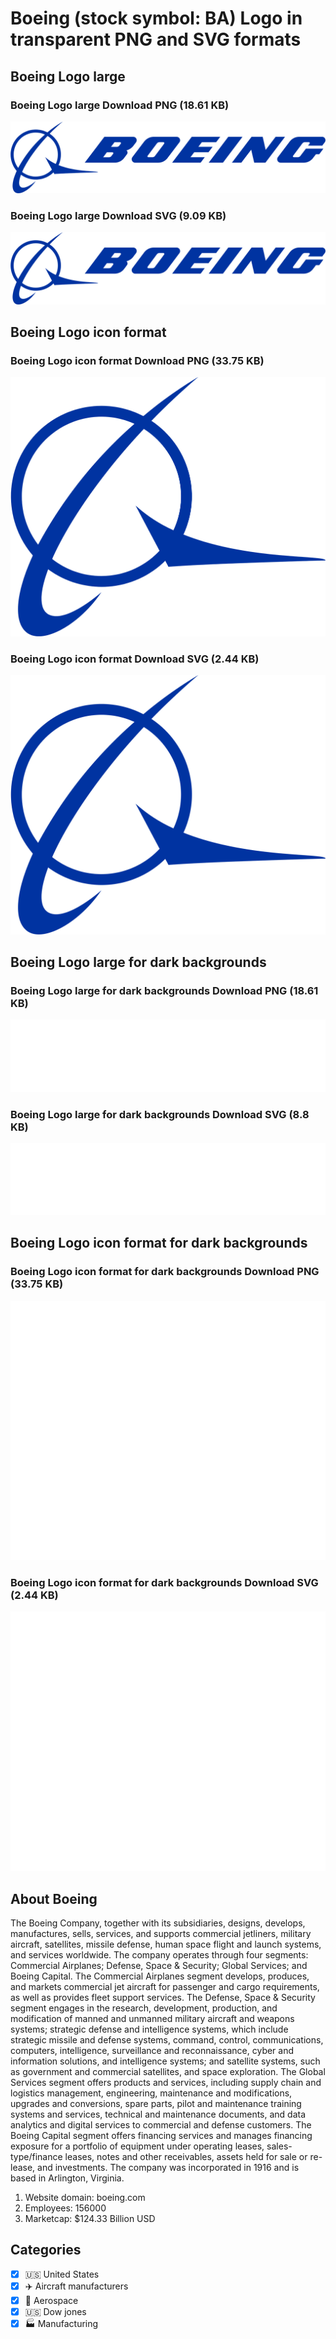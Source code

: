 # Boeing (stock symbol: BA) Logo in transparent PNG and SVG formats

## Boeing Logo large

### Boeing Logo large Download PNG (18.61 KB)

![Boeing Logo large Download PNG (18.61 KB)](/img/orig/BA_BIG-f27bb40d.png)

### Boeing Logo large Download SVG (9.09 KB)

![Boeing Logo large Download SVG (9.09 KB)](/img/orig/BA_BIG-71bed058.svg)

## Boeing Logo icon format

### Boeing Logo icon format Download PNG (33.75 KB)

![Boeing Logo icon format Download PNG (33.75 KB)](/img/orig/BA-fb24e03c.png)

### Boeing Logo icon format Download SVG (2.44 KB)

![Boeing Logo icon format Download SVG (2.44 KB)](/img/orig/BA-f8d964cc.svg)

## Boeing Logo large for dark backgrounds

### Boeing Logo large for dark backgrounds Download PNG (18.61 KB)

![Boeing Logo large for dark backgrounds Download PNG (18.61 KB)](/img/orig/BA_BIG.D-63e770b5.png)

### Boeing Logo large for dark backgrounds Download SVG (8.8 KB)

![Boeing Logo large for dark backgrounds Download SVG (8.8 KB)](/img/orig/BA_BIG.D-c18e0e1a.svg)

## Boeing Logo icon format for dark backgrounds

### Boeing Logo icon format for dark backgrounds Download PNG (33.75 KB)

![Boeing Logo icon format for dark backgrounds Download PNG (33.75 KB)](/img/orig/BA.D-f5f21b1e.png)

### Boeing Logo icon format for dark backgrounds Download SVG (2.44 KB)

![Boeing Logo icon format for dark backgrounds Download SVG (2.44 KB)](/img/orig/BA.D-a8c92499.svg)

## About Boeing

The Boeing Company, together with its subsidiaries, designs, develops, manufactures, sells, services, and supports commercial jetliners, military aircraft, satellites, missile defense, human space flight and launch systems, and services worldwide. The company operates through four segments: Commercial Airplanes; Defense, Space & Security; Global Services; and Boeing Capital. The Commercial Airplanes segment develops, produces, and markets commercial jet aircraft for passenger and cargo requirements, as well as provides fleet support services. The Defense, Space & Security segment engages in the research, development, production, and modification of manned and unmanned military aircraft and weapons systems; strategic defense and intelligence systems, which include strategic missile and defense systems, command, control, communications, computers, intelligence, surveillance and reconnaissance, cyber and information solutions, and intelligence systems; and satellite systems, such as government and commercial satellites, and space exploration. The Global Services segment offers products and services, including supply chain and logistics management, engineering, maintenance and modifications, upgrades and conversions, spare parts, pilot and maintenance training systems and services, technical and maintenance documents, and data analytics and digital services to commercial and defense customers. The Boeing Capital segment offers financing services and manages financing exposure for a portfolio of equipment under operating leases, sales-type/finance leases, notes and other receivables, assets held for sale or re-lease, and investments. The company was incorporated in 1916 and is based in Arlington, Virginia.

1. Website domain: boeing.com
2. Employees: 156000
3. Marketcap: $124.33 Billion USD


## Categories
- [x] 🇺🇸 United States
- [x] ✈️ Aircraft manufacturers
- [x] 🚀 Aerospace
- [x] 🇺🇸 Dow jones
- [x] 🏭 Manufacturing
